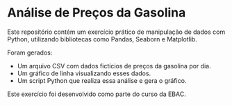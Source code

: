 # Análise de Preços da Gasolina

Este repositório contém um exercício prático de manipulação de dados com Python, utilizando bibliotecas como Pandas, Seaborn e Matplotlib.

Foram gerados:
- Um arquivo CSV com dados fictícios de preços da gasolina por dia.
- Um gráfico de linha visualizando esses dados.
- Um script Python que realiza essa análise e gera o gráfico.

Este exercício foi desenvolvido como parte do curso da EBAC.
